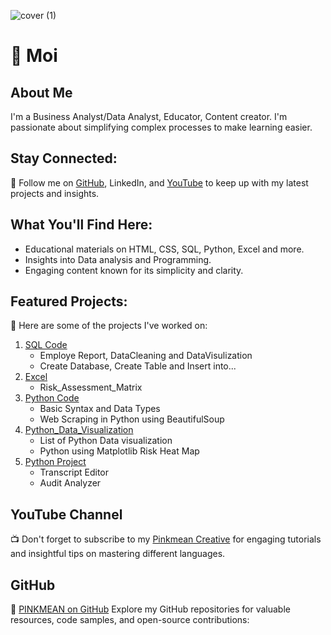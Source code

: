 ![cover (1)](https://github.com/PinkMean/PinkMean/assets/137222857/0e1a029f-c015-43e6-ab2e-34638405aac5)



# 🌸 Moi

## About Me
 I'm a Business Analyst/Data Analyst, Educator, Content creator. I'm passionate about simplifying complex processes to make learning easier.

## Stay Connected:
💬 Follow me on [GitHub](https://github.com/pinkmean), LinkedIn, and [YouTube](https://www.youtube.com/pinkleaarning) to keep up with my latest projects and insights.

## What You'll Find Here:
- Educational materials on HTML, CSS, SQL, Python, Excel and more.
- Insights into Data analysis and Programming.
- Engaging content known for its simplicity and clarity.

## Featured Projects:
🚀 Here are some of the projects I've worked on:
1. [SQL Code](https://github.com/PinkMean/SQL-Code)
    - Employe Report,  DataCleaning and DataVisulization
    - Create Database, Create Table and Insert into...
2. [Excel](https://github.com/PinkMean/Excel)
   - Risk_Assessment_Matrix
3. [Python Code](https://github.com/PinkMean/Python_Code)
    - Basic Syntax and Data Types
    - Web Scraping in Python using BeautifulSoup
4. [Python_Data_Visualization](https://github.com/PinkMean/Python_Data_Visualization)  
    - List of Python Data visualization
    - Python using Matplotlib Risk Heat Map
5. [Python Project](https://github.com/PinkMean/Python_Project)
    - Transcript Editor
    - Audit Analyzer  
  
## YouTube Channel
📺 Don't forget to subscribe to my [Pinkmean Creative](https://www.youtube.com/watch?v=Y6-7rdzT_ro) for engaging tutorials and insightful tips on mastering different languages.


## GitHub
🔗 [PINKMEAN on GitHub](https://github.com/pinkmean)
 Explore my GitHub repositories for valuable resources, code samples, and open-source contributions:



